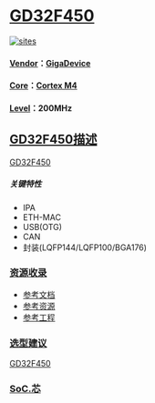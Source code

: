 ﻿# [GD32F450](https://github.com/SoCXin/GD32F450)

[![sites](http://182.61.61.133/link/resources/SoC.png)](http://www.SoC.Xin)

#### [Vendor](https://github.com/SoCXin/Vendor)：[GigaDevice](https://www.gigadevice.com/)
#### [Core](https://github.com/SoCXin/Cortex)：[Cortex M4](https://github.com/SoCXin/CM4)
#### [Level](https://github.com/SoCXin/Level)：200MHz
## [GD32F450描述](https://github.com/SoCXin/GD32F450/wiki)

[GD32F450](https://github.com/SoCXin/GD32F450)

<!-- [![sites](docs/GD32F450.png)](https://github.com/SoCXin/GD32F450) -->

##### 关键特性

* IPA
* ETH-MAC
* USB(OTG)
* CAN
* 封装(LQFP144/LQFP100/BGA176)

### [资源收录](https://github.com/SoCXin/GD32F450)

* [参考文档](docs/)
* [参考资源](src/)
* [参考工程](project/)

### [选型建议](https://github.com/SoCXin)

[GD32F450](https://github.com/SoCXin/GD32F450)

###  [SoC.芯](http://www.SoC.Xin)
